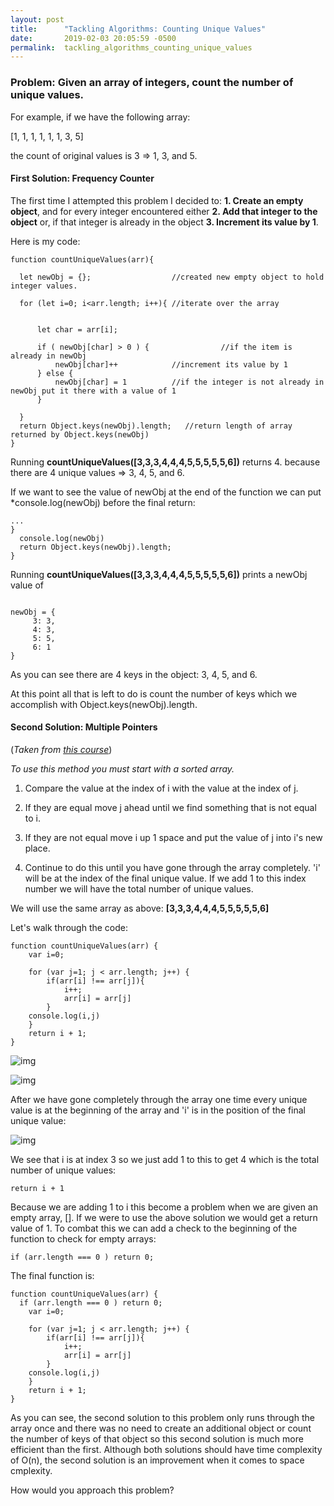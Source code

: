 ```yaml
---
layout: post
title:      "Tackling Algorithms: Counting Unique Values"
date:       2019-02-03 20:05:59 -0500
permalink:  tackling_algorithms_counting_unique_values
---
```



### Problem:  Given an array of integers, count the number of unique values.

For example, if we have the following array:

[1, 1, 1, 1, 1, 1, 3, 5]

the count of original values is 3 => 1, 3, and 5.

#### First Solution: Frequency Counter

The first time I attempted this problem I decided to: 
**1. Create an empty object**, and for every integer encountered either
**2.  Add that integer to the object** or, if that integer is already in the object 
**3. Increment its value by 1**.  
		 
Here is my code:

```
function countUniqueValues(arr){
  
  let newObj = {};                  //created new empty object to hold integer values.
	
  for (let i=0; i<arr.length; i++){ //iterate over the array
                                  
      
      let char = arr[i];
      
      if ( newObj[char] > 0 ) {                //if the item is already in newObj 
          newObj[char]++            //increment its value by 1
      } else {
          newObj[char] = 1          //if the integer is not already in newObj put it there with a value of 1
      }
      
  }
  return Object.keys(newObj).length;   //return length of array returned by Object.keys(newObj)
}
```

Running **countUniqueValues([3,3,3,4,4,4,5,5,5,5,5,6])** returns 4. because there are 4 unique values => 3, 4, 5, and 6.

If we want to see the value of newObj at the end of the function we can put *console.log(newObj) before the final return:
```
...
}
  console.log(newObj)
  return Object.keys(newObj).length;
}
```

Running **countUniqueValues([3,3,3,4,4,4,5,5,5,5,5,6])** prints a newObj value of 

```

newObj = {
     3: 3, 
     4: 3, 
     5: 5,
     6: 1
}
```

As you can see there are 4 keys in the object: 3, 4, 5, and 6. 

At this point all that is left to do is count the number of keys which we accomplish with Object.keys(newObj).length.


#### Second Solution: Multiple Pointers
(*Taken from [this course](https://www.udemy.com/js-algorithms-and-data-structures-masterclass/learn/v4/overview)*)

*To use this method you must start with a sorted array.*

1. Compare the value at the  index of i with the value at the index of j.

2. If they are equal move j ahead until we find something that is not equal to i.

3. If they are not equal move i up 1 space and put the value of j into i's new place.

4. Continue to do this until you have gone through the array completely.  'i' will be at the index of the final unique value. If we add 1 to this index number we will have the total number of unique values.

We will  use the same array as above: **[3,3,3,4,4,4,5,5,5,5,5,6]**

Let's walk through the code:

```
function countUniqueValues(arr) {
    var i=0;

    for (var j=1; j < arr.length; j++) {
        if(arr[i] !== arr[j]){
            i++;
            arr[i] = arr[j]
        }
    console.log(i,j)
    }
    return i + 1;
}
```

![img](https://i.imgur.com/UUJpmbB.png)

![img](https://i.imgur.com/yo7Lobw.png)
	 
	 
After we have gone completely through the array one time every unique value is at the beginning of the array and 'i' is in the position of the final unique value:

![img](https://i.imgur.com/kvUCdF5.png)

We see that i is at index 3 so we just add 1 to this to get 4 which is the total number of unique values: 

```
return i + 1
```

Because we are adding 1 to i this become a problem when we are given an empty array, [].  If we were to use the above solution we would get a return value of 1.  To combat this we can add a check to the beginning of the function to check for empty arrays:

```
if (arr.length === 0 ) return 0;

```

The final function is:

```
function countUniqueValues(arr) {
  if (arr.length === 0 ) return 0;
    var i=0;

    for (var j=1; j < arr.length; j++) {
        if(arr[i] !== arr[j]){
            i++;
            arr[i] = arr[j]
        }
    console.log(i,j)
    }
    return i + 1;
}
```

As you can see, the second solution to this problem only runs through the array once and there was no need to create an additional object or count the number of keys of that object so this second solution is much more efficient than the first.  Although both solutions should have time complexity of O(n), the second solution is an improvement when it comes to space cmplexity.

How would you approach this problem?
 
 
 



